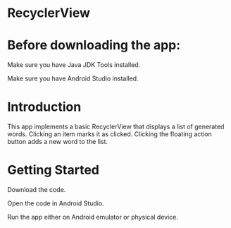 # RecyclerView

# Before downloading the app:

Make sure you have Java JDK Tools installed. 

Make sure you have Android Studio installed.

# Introduction

This app implements a basic RecyclerView that displays a list of generated words. Clicking an item marks it as clicked. Clicking the floating action button adds a new word to the list.

# Getting Started

Download the code.

Open the code in Android Studio.

Run the app either on Android emulator or physical device.
